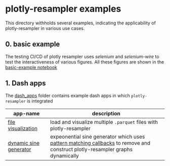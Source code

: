 # plotly-resampler examples

This directory withholds several examples, indicating the applicability of
plotly-resampler in various use cases.

## 0. basic example

The testing CI/CD of plotly resampler uses _selenium_ and _selenium-wire_ to test the
interactiveness of various figures. All these figures are shown in
the [basic-example notebook](basic_example.ipynb)

## 1. Dash apps

The [dash_apps](dash_apps/dash_app.py) folder contains example dash apps in
which `plotly-resampler` is integrated

| app-name | description |
| --- | --- |
| [file visualization](dash_apps/dash_app.py) | load and visualize multiple `.parquet` files with plotly-resampler |
| [dynamic sine generator](dash_apps/construct_dynamic_figures.py) | expeonential sine generator which uses [pattern matching callbacks](https://dash.plotly.com/pattern-matching-callbacks) to remove and construct plotly-resampler graphs dynamically |
